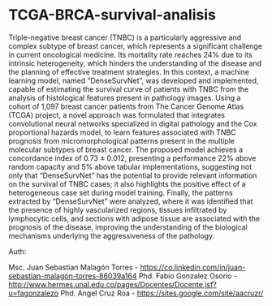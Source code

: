 # TCGA-BRCA-survival-analisis

Triple-negative breast cancer (TNBC) is a particularly aggressive and complex subtype of breast cancer, which represents a significant challenge in current oncological medicine. Its mortality rate reaches 24% due to its intrinsic heterogeneity, which hinders the understanding of the disease and the planning of effective treatment strategies. In this context, a machine learning model, named “DenseSurvNet”, was developed and implemented, capable of estimating the survival curve of patients with TNBC from the analysis of histological features present in pathology images. Using a cohort of 1,097 breast cancer patients from The Cancer Genome Atlas (TCGA) project, a novel approach was formulated that integrates convolutional neural networks specialized in digital pathology and the Cox proportional hazards model, to learn features associated with TNBC prognosis from micromorphological patterns present in the multiple molecular subtypes of breast cancer. The proposed model achieves a concordance index of 0.73 ± 0.012, presenting a performance 22% above random capacity and 5% above tabular implementations, suggesting not only that “DenseSurvNet” has the potential to provide relevant information on the survival of TNBC cases; it also highlights the positive effect of a heterogeneous case set during model training. Finally, the patterns extracted by “DenseSurvNet” were analyzed, where it was identified that the presence of highly vascularized regions, tissues infiltrated by lymphocytic cells, and sections with adipose tissue are associated with the prognosis of the disease, improving the understanding of the biological mechanisms underlying the aggressiveness of the pathology.

Auth:

Msc. Juan Sebastian Malagón Torres - https://co.linkedin.com/in/juan-sebastian-malagón-torres-86039a164
Phd. Fabio Gonzalez Osorio - http://www.hermes.unal.edu.co/pages/Docentes/Docente.jsf?u=fagonzalezo
Phd. Angel Cruz Roa - https://sites.google.com/site/aacruzr/
